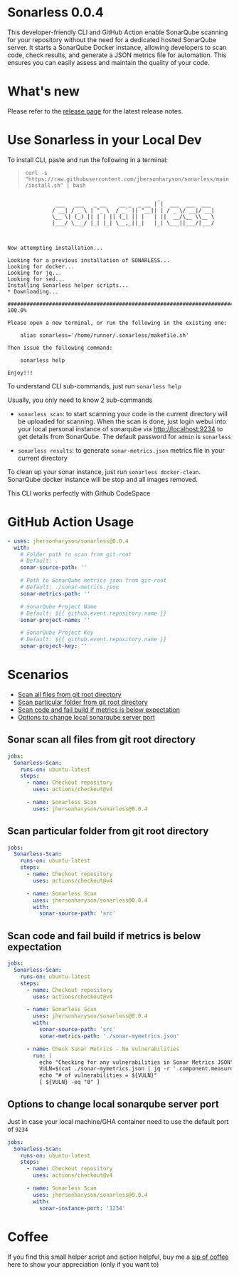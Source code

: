 # Sonarless 0.0.4

This developer-friendly CLI and GitHub Action enable SonarQube scanning for your repository without the need for a dedicated hosted SonarQube server. It starts a SonarQube Docker instance, allowing developers to scan code, check results, and generate a JSON metrics file for automation. This ensures you can easily assess and maintain the quality of your code.

# What's new

Please refer to the [release page](https://github.com/jhersonharyson/sonarless/releases/latest) for the latest release notes.

# Use Sonarless in your Local Dev

To install CLI, paste and run the following in a terminal:
>  `curl -s "https://raw.githubusercontent.com/jhersonharyson/sonarless/main/install.sh" | bash`

```ssh
                                               _ 
               ___   ___   _ __    __ _  _ __ | |  ___  ___  ___ 
              / __| / _ \ | "_ \  / _` || "__|| | / _ \/ __|/ __| 
              \__ \| (_) || | | || (_| || |   | ||  __/\__ \\__ \ 
              |___/ \___/ |_| |_| \__,_||_|   |_| \___||___/|___/ 


                                                                        Now attempting installation...

Looking for a previous installation of SONARLESS...
Looking for docker...
Looking for jq...
Looking for sed...
Installing Sonarless helper scripts...
* Downloading...

######################################################################## 100.0%

Please open a new terminal, or run the following in the existing one:

    alias sonarless='/home/runner/.sonarless/makefile.sh' 

Then issue the following command:

    sonarless help

Enjoy!!!
```
To understand CLI sub-commands, just run `sonarless help`

Usually, you only need to know 2 sub-commands
- `sonarless scan`: to start scanning your code in the current directory will be uploaded for scanning. When the scan is done, just login webui into your local personal instance of sonarqube via [http://localhost:9234](http://localhost:9234) to get details from SonarQube. The default password for `admin` is `sonarless`

- `sonarless results`: to generate `sonar-metrics.json` metrics file in your current directory

To clean up your sonar instance, just run `sonarless docker-clean`. SonarQube docker instance will be stop and all images removed.

This CLI works perfectly with Github CodeSpace


# GitHub Action Usage

<!-- start usage -->
```yaml
- uses: jhersonharyson/sonarless@0.0.4
  with:
    # Folder path to scan from git-root
    # Default: . 
    sonar-source-path: ''

    # Path to SonarQube metrics json from git-root
    # Default: ./sonar-metrics.json 
    sonar-metrics-path: ''

    # SonarQube Project Name
    # Default: ${{ github.event.repository.name }}
    sonar-project-name: ''

    # SonarQube Project Key
    # Default: ${{ github.event.repository.name }}
    sonar-project-key: ''
```
<!-- end usage -->

# Scenarios

- [Scan all files from git root directory](#Sonar-scan-all-files-from-git-root-directory)
- [Scan particular folder from git root directory](#Scan-particular-folder-from-git-root-directory)
- [Scan code and fail build if metrics is below expectation](#Scan-code-and-fail-build-if-metrics-is-below-expectation)
- [Options to change local sonarqube server port](#Options-to-change-local-sonarqube-server-port)

## Sonar scan all files from git root directory

```yaml
jobs:
  Sonarless-Scan:
    runs-on: ubuntu-latest
    steps:
      - name: Checkout repository
        uses: actions/checkout@v4

      - name: Sonarless Scan
        uses: jhersonharyson/sonarless@0.0.4
```

## Scan particular folder from git root directory

```yaml
jobs:
  Sonarless-Scan:
    runs-on: ubuntu-latest
    steps:
      - name: Checkout repository
        uses: actions/checkout@v4

      - name: Sonarless Scan
        uses: jhersonharyson/sonarless@0.0.4
        with:
          sonar-source-path: 'src'
```

## Scan code and fail build if metrics is below expectation

```yaml
jobs:
  Sonarless-Scan:
    runs-on: ubuntu-latest
    steps:
      - name: Checkout repository
        uses: actions/checkout@v4

      - name: Sonarless Scan
        uses: jhersonharyson/sonarless@0.0.4
        with:
          sonar-source-path: 'src'
          sonar-metrics-path: './sonar-mymetrics.json'

      - name: Check Sonar Metrics - No Vulnerabilities
        run: |
          echo "Checking for any vulnerabilities in Sonar Metrics JSON"
          VULN=$(cat ./sonar-mymetrics.json | jq -r '.component.measures[] | select(.metric == "vulnerabilities").value')
          echo "# of vulnerabilities = ${VULN}"
          [ ${VULN} -eq "0" ]
```

## Options to change local sonarqube server port
Just in case your local machine/GHA container need to use the default port of `9234`
```yaml
jobs:
  Sonarless-Scan:
    runs-on: ubuntu-latest
    steps:
      - name: Checkout repository
        uses: actions/checkout@v4

      - name: Sonarless Scan
        uses: jhersonharyson/sonarless@0.0.4
        with:
          sonar-instance-port: '1234'
```

# Coffee

If you find this small helper script and action helpful, buy me a [sip of coffee](https://ko-fi.com/gitricko) here to show your appreciation (only if you want to)
